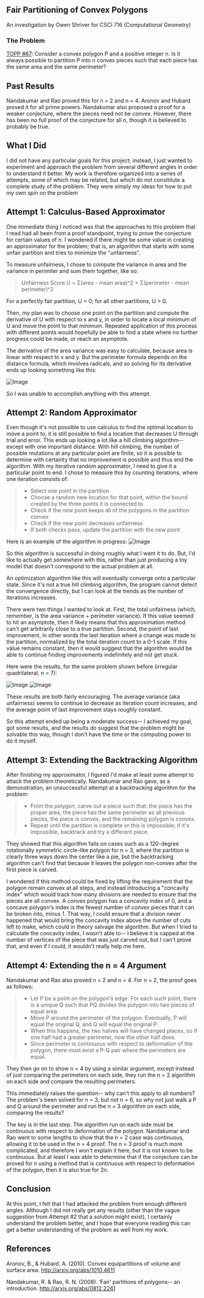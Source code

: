 ## Fair Partitioning of Convex Polygons
An investigation by Owen Shriver for CSCI 716 (Computational Geometry)

### The Problem

[TOPP #67](https://topp.openproblem.net/p67#Problem.67): Consider a convex polygon P and a positive integer n. Is it always possible to partition P into n convex pieces such that each piece has the same area and the same perimeter?

## Past Results

Nandakumar and Rao proved this for n = 2 and n = 4. Aronov and Hubard proved it for all prime powers. Nandakumar also proposed a proof for a weaker conjecture, where the pieces need not be convex. However, there has been no full proof of the conjecture for all n, though it is believed to probably be true.

## What I Did

I did not have any particular goals for this project; instead, I just wanted to experiment and approach the problem from several different angles in order to understand it better. My work is therefore organized into a series of attempts, some of which may be related, but which do not consititute a complete study of the problem. They were simply my ideas for how to put my own spin on the problem

## Attempt 1: Calculus-Based Approximator

One immediate thing I noticed was that the approaches to this problem that I read had all been from a proof standpoint, trying to prove the conjecture for certain values of n. I wondered if there might be some value in creating an approximator for the problem; that is, an algorithm that starts with some unfair partition and tries to minimize the "unfairness".

To measure unfairness, I chose to compute the variance in area and the variance in perimiter and sum them together, like so:

> Unfairness Score U = Σ(area - mean area)^2 + Σ(perimeter - mean perimeter)^2

For a perfectly fair partition, U = 0; for all other partitions, U > 0.

Then, my plan was to choose one point on the partition and compute the derivative of U with respect to x and y, in order to locate a local minimum of U and move the point to that minimum. Repeated application of this process with different points would hopefully be able to find a state where no further progress could be made, or reach an asymptote. 

The derivative of the area variance was easy to calculate, because area is linear with respect to x and y. But the perimeter formula depends on the distance formula, which involves radicals, and so solving for its derivative ends up looking something like this:

![Image](https://raw.githubusercontent.com/ofs9424/FairPartitioning/gh-pages/formula.png)

So I was unable to accomplish anything with this attempt.

## Attempt 2: Random Approximator

Even though it's not possible to use calculus to find the optimal location to move a point to, it is still possible to find a location that decreases U through trial and error. This ends up looking a lot like a hill climbing algorithm-- except with one important distance. With hill climbing, the number of possible mutations at any particular point are finite, so it is possible to determine with certainty that no improvement is possible and thus end the algorithm. With my iterative random approximator, I need to give it a particular point to end. I chose to measure this by counting iterations, where one iteration consists of:

> * Select one point in the partition
> * Choose a random new location for that point, within the bound created by the three points it is connected to
> * Check if the new point keeps all of the polygons in the partition convex
> * Check if the new point decreases unfairness
> * If both checks pass, update the partition with the new point

Here is an example of the algorithm in progress:
![Image](https://raw.githubusercontent.com/ofs9424/FairPartitioning/main/diagram%20animated.gif)

So this algorithm is successful in doing roughly what I want it to do. But, I'd like to actually get somewhere with this, rather than just producing a toy model that doesn't correspond to the actual problem at all.

An optimization algorithm like this will eventually converge onto a particular state. Since it's not a true hill climbing algorithm, the program cannot detect the convergence directly, but I can look at the trends as the number of iterations increases.

There were two things I wanted to look at. First, the total unfairness (which, remember, is the area variance + perimeter variance). If this value seemed to hit an asymptote, then it likely means that this approximation method can't get arbitrarily close to a true partition. Second, the point of last improvement, in other words the last iteration where a change was made to the partition, normalized by the total iteration count to a 0-1 scale. If this value remains constant, then it would suggest that the algorithm would be able to continue finding improvements indefinitely and not get stuck.

Here were the results, for the same problem shown before (irregular quadrilateral, n = 7):

![Image](https://raw.githubusercontent.com/ofs9424/FairPartitioning/gh-pages/variance.png)
![Image](https://raw.githubusercontent.com/ofs9424/FairPartitioning/gh-pages/poli.png)

These results are both fairly encouraging. The average variance (aka unfairness) seems to continue to decrease as iteration count increases, and the average point of last improvement stays roughly constant.

So this attempt ended up being a moderate success-- I achieved my goal, got some results, and the results do suggest that the problem might be solvable this way, though I don't have the time or the computing power to do it myself.

## Attempt 3: Extending the Backtracking Algorithm

After finishing my approximator, I figured I'd make at least some attempt to attack the problem theoretically. Nandakumar and Rao gave, as a demonstration, an unsuccessful attempt at a backtracking algorithm for the problem:

> * From the polygon, carve out a piece such that: the piece has the proper area, the piece has the same perimeter as all previous pieces, the piece is convex, and the remaining polygon is convex.
> * Repeat until the partition is complete or this is impossible; if it's impossible, backtrack and try a different piece.


They showed that this algorithm fails on cases such as a 120-degree rotationally symmetric circle-like polygon for n = 3, where the partition is clearly three ways down the center like a pie, but the backtracking algorithm can't find that because it leaves the polygon non-convex after the first piece is carved.

I wondered if this method could be fixed by lifting the requirement that the polygon remain convex at all steps, and instead introducing a "concavity index" which would track how many divisions are needed to ensure that the pieces are all convex. A convex polygon has a concavity index of 0, and a concave polygon's index is the fewest number of convex pieces that it can be broken into, minus 1. That way, I could ensure that a division never happened that would bring the concavity index above the number of cuts left to make, which could in theory salvage the algorithm. But when I tried to calculate the concavity index, I wasn't able to-- I believe it is capped at the number of vertices of the piece that was just carved out, but I can't prove that, and even if I could, it wouldn't really help me here.

## Attempt 4: Extending the n = 4 Argument

Nandakumar and Rao also proved n = 2 and n = 4. For n = 2, the proof goes as follows:

> * Let P be a point on the polygon's edge. For each such point, there is a unique Q such that PQ divides the polygon into two pieces of equal area.
> * Move P around the perimeter of the polygon. Eventually, P will equal the original Q, and Q will equal the original P.
> * When this happens, the two halves will have changed places, so if one half had a greater perimeter, now the other half does.
> * Since perimeter is continuous with respect to deformation of the polygon, there must exist a P-Q pair where the perimeters are equal.


They then go on to show n = 4 by using a similar argument, except instead of just comparing the perimeters on each side, they run the n = 2 algorithm on each side and compare the resulting perimeters.

This immediately raises the question-- why can't this apply to all numbers? The problem's been solved for n = 3, but not n = 6, so why not just walk a P and Q around the perimeter and run the n = 3 algorithm on each side, comparing the results?

The key is in the last step. The algorithm run on each side must be continuous with respect to deformation of the polygon. Nandakumar and Rao went to some lengths to show that the n = 2 case was continuous, allowing it to be used in the n = 4 proof. The n = 3 proof is much more complicated, and therefore I won't explain it here, but it is not known to be continuous. But at least I was able to determine that if the conjecture can be proved for n using a method that is continuous with respect to deformation of the polygon, then it is also true for 2n.

## Conclusion

At this point, I felt that I had attacked the problem from enough different angles. Although I did not really get any results (other than the vague suggestion from Attempt #2 that a solution might exist), I certainly understand the problem better, and I hope that everyone reading this can get a better understanding of the problem as well from my work.

## References

Aronov, B., & Hubard, A. (2010). Convex equipartitions of volume and surface area. http://arxiv.org/abs/1010.4611

Nandakumar, R. & Rao, R. N. (2008). ‘Fair’ partitions of polygons-- an introduction. http://arxiv.org/abs/0812.2241
